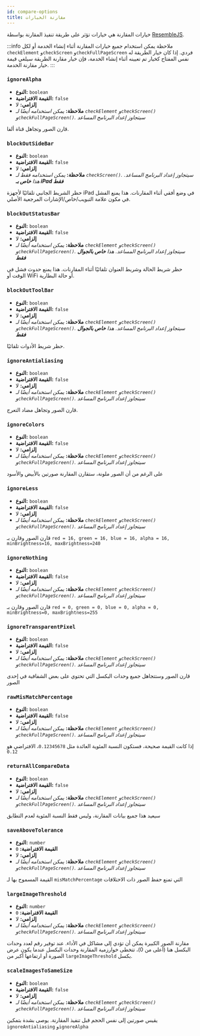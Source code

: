 ```yaml
---
id: compare-options
title: مقارنة الخيارات
---
```


خيارات المقارنة هي خيارات تؤثر على طريقة تنفيذ المقارنة بواسطة [ResembleJS](https://github.com/Huddle/Resemble.js).

:::info ملاحظة
يمكن استخدام جميع خيارات المقارنة أثناء إنشاء الخدمة أو لكل `checkElement` و`checkScreen` و`checkFullPageScreen` فردي. إذا كان خيار الطريقة له نفس المفتاح كخيار تم تعيينه أثناء إنشاء الخدمة، فإن خيار مقارنة الطريقة سيلغي قيمة خيار مقارنة الخدمة.
:::

### `ignoreAlpha`

-   **النوع:** `boolean`
-   **القيمة الافتراضية:** `false`
-   **إلزامي:** لا
-   **ملاحظة:** _يمكن استخدامه أيضًا لـ `checkElement` و`checkScreen()` و`checkFullPageScreen()`. سيتجاوز إعداد البرنامج المساعد_

قارن الصور وتجاهل قناة ألفا.

### `blockOutSideBar`

-   **النوع:** `boolean`
-   **القيمة الافتراضية:** `false`
-   **إلزامي:** لا
-   **ملاحظة:** _يمكن استخدامه فقط لـ `checkScreen()`. سيتجاوز إعداد البرنامج المساعد. هذا **خاص بـ iPad فقط**_

حظر الشريط الجانبي تلقائيًا لأجهزة iPad في وضع أفقي أثناء المقارنات. هذا يمنع الفشل في مكون علامة التبويب/خاص/الإشارات المرجعية الأصلي.

### `blockOutStatusBar`

-   **النوع:** `boolean`
-   **القيمة الافتراضية:** `false`
-   **إلزامي:** لا
-   **ملاحظة:** _يمكن استخدامه أيضًا لـ `checkElement` و`checkScreen()` و`checkFullPageScreen()`. سيتجاوز إعداد البرنامج المساعد. هذا **خاص بالجوال فقط**_

حظر شريط الحالة وشريط العنوان تلقائيًا أثناء المقارنات. هذا يمنع حدوث فشل في الوقت أو WiFi أو حالة البطارية.

### `blockOutToolBar`

-   **النوع:** `boolean`
-   **القيمة الافتراضية:** `false`
-   **إلزامي:** لا
-   **ملاحظة:** _يمكن استخدامه أيضًا لـ `checkElement` و`checkScreen()` و`checkFullPageScreen()`. سيتجاوز إعداد البرنامج المساعد. هذا **خاص بالجوال فقط**_

حظر شريط الأدوات تلقائيًا.

### `ignoreAntialiasing`

-   **النوع:** `boolean`
-   **القيمة الافتراضية:** `false`
-   **إلزامي:** لا
-   **ملاحظة:** _يمكن استخدامه أيضًا لـ `checkElement` و`checkScreen()` و`checkFullPageScreen()`. سيتجاوز إعداد البرنامج المساعد_

قارن الصور وتجاهل مضاد التعرج.

### `ignoreColors`

-   **النوع:** `boolean`
-   **القيمة الافتراضية:** `false`
-   **إلزامي:** لا
-   **ملاحظة:** _يمكن استخدامه أيضًا لـ `checkElement` و`checkScreen()` و`checkFullPageScreen()`. سيتجاوز إعداد البرنامج المساعد_

على الرغم من أن الصور ملونة، ستقارن المقارنة صورتين بالأبيض والأسود

### `ignoreLess`

-   **النوع:** `boolean`
-   **القيمة الافتراضية:** `false`
-   **إلزامي:** لا
-   **ملاحظة:** _يمكن استخدامه أيضًا لـ `checkElement` و`checkScreen()` و`checkFullPageScreen()`. سيتجاوز إعداد البرنامج المساعد_

قارن الصور وقارن بـ `red = 16, green = 16, blue = 16, alpha = 16, minBrightness=16, maxBrightness=240`

### `ignoreNothing`

-   **النوع:** `boolean`
-   **القيمة الافتراضية:** `false`
-   **إلزامي:** لا
-   **ملاحظة:** _يمكن استخدامه أيضًا لـ `checkElement` و`checkScreen()` و`checkFullPageScreen()`. سيتجاوز إعداد البرنامج المساعد_

قارن الصور وقارن بـ `red = 0, green = 0, blue = 0, alpha = 0, minBrightness=0, maxBrightness=255`

### `ignoreTransparentPixel`

-   **النوع:** `boolean`
-   **القيمة الافتراضية:** `false`
-   **إلزامي:** لا
-   **ملاحظة:** _يمكن استخدامه أيضًا لـ `checkElement` و`checkScreen()` و`checkFullPageScreen()`. سيتجاوز إعداد البرنامج المساعد_

قارن الصور وستتجاهل جميع وحدات البكسل التي تحتوي على بعض الشفافية في إحدى الصور

### `rawMisMatchPercentage`

-   **النوع:** `boolean`
-   **القيمة الافتراضية:** `false`
-   **إلزامي:** لا
-   **ملاحظة:** _يمكن استخدامه أيضًا لـ `checkElement` و`checkScreen()` و`checkFullPageScreen()`. سيتجاوز إعداد البرنامج المساعد_

إذا كانت القيمة صحيحة، فستكون النسبة المئوية العائدة مثل `0.12345678`، الافتراضي هو `0.12`

### `returnAllCompareData`

-   **النوع:** `boolean`
-   **القيمة الافتراضية:** `false`
-   **إلزامي:** لا
-   **ملاحظة:** _يمكن استخدامه أيضًا لـ `checkElement` و`checkScreen()` و`checkFullPageScreen()`. سيتجاوز إعداد البرنامج المساعد_

سيعيد هذا جميع بيانات المقارنة، وليس فقط النسبة المئوية لعدم التطابق

### `saveAboveTolerance`

-   **النوع:** `number`
-   **القيمة الافتراضية:** `0`
-   **إلزامي:** لا
-   **ملاحظة:** _يمكن استخدامه أيضًا لـ `checkElement` و`checkScreen()` و`checkFullPageScreen()`. سيتجاوز إعداد البرنامج المساعد_

القيمة المسموح بها لـ `misMatchPercentage` التي تمنع حفظ الصور ذات الاختلافات

### `largeImageThreshold`

-   **النوع:** `number`
-   **القيمة الافتراضية:** `0`
-   **إلزامي:** لا
-   **ملاحظة:** _يمكن استخدامه أيضًا لـ `checkElement` و`checkScreen()` و`checkFullPageScreen()`. سيتجاوز إعداد البرنامج المساعد_

مقارنة الصور الكبيرة يمكن أن تؤدي إلى مشاكل في الأداء.
عند توفير رقم لعدد وحدات البكسل هنا (أعلى من 0)، تتخطى خوارزمية المقارنة وحدات البكسل عندما يكون عرض الصورة أو ارتفاعها أكبر من `largeImageThreshold` بكسل.

### `scaleImagesToSameSize`

-   **النوع:** `boolean`
-   **القيمة الافتراضية:** `false`
-   **إلزامي:** لا
-   **ملاحظة:** _يمكن استخدامه أيضًا لـ `checkElement` و`checkScreen()` و`checkFullPageScreen()`. سيتجاوز إعداد البرنامج المساعد_

يقيس صورتين إلى نفس الحجم قبل تنفيذ المقارنة. يوصى بشدة بتمكين `ignoreAntialiasing` و`ignoreAlpha`